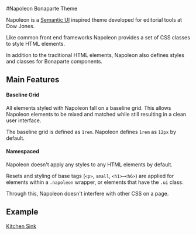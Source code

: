 #Napoleon Bonaparte Theme

Napoleon is a [Semantic UI](http://semantic-ui.com/) inspired theme developed for editorial tools at Dow Jones.

Like common front end frameworks Napoleon provides a set of CSS classes to style HTML elements.

In addition to the traditional HTML elements, Napoleon also defines styles and classes for Bonaparte components.


## Main Features

#### Baseline Grid

All elements styled with Napoleon fall on a baseline grid. This allows Napoleon elements to be mixed and matched while still resulting in a clean user interface.

The baseline grid is defined as `1rem`. Napoleon defines `1rem` as `12px` by default.

#### Namespaced

Napoleon doesn't apply any styles to any HTML elements by default.

Resets and styling of base tags (`<p>`, `small`, `<h1>–<h6>`) are applied for elements within a `.napoleon` wrapper, or elements that have the `.ui` class.

Through this, Napoleon doesn't interfere with other CSS on a page.

## Example

[Kitchen Sink](http://bonaparte.github.io/theme-napoleon/examples/kitchen-sink.html)
